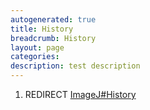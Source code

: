 ```yaml
---
autogenerated: true
title: History
breadcrumb: History
layout: page
categories: 
description: test description
---
```


1.  REDIRECT [ImageJ\#History](ImageJ#History "wikilink")

